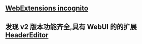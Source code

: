 





## [WebExtensions incognito](https://developer.mozilla.org/en-US/docs/Mozilla/Add-ons/WebExtensions/manifest.json/incognito)

## 发现 v2 版本功能齐全,具有 WebUI 的的扩展 [HeaderEditor](https://github.com/FirefoxBar/HeaderEditor.git)